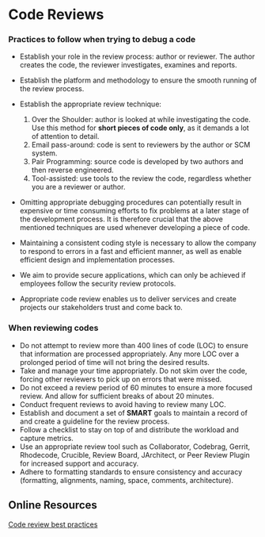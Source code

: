 # Code Reviews
### Practices to follow when trying to debug a code
- Establish your role in the review process: author or reviewer. The author creates the code, the reviewer investigates, examines and reports.
- Establish the platform and methodology to ensure the smooth running of the review process.
- Establish the appropriate review technique: 
  1. Over the Shoulder: author is looked at while investigating the code. Use this method for **short pieces of code only**, as it demands a lot of attention to detail.
  2. Email pass-around: code is sent to reviewers by the author or SCM system.
  3. Pair Programming: source code is developed by two authors and then reverse engineered. 
  4. Tool-assisted: use tools to the review the code, regardless whether you are a reviewer or author.

- Omitting appropriate debugging procedures can potentially result in expensive or time consuming efforts to fix problems at a later stage of the development process. It is therefore crucial that the above mentioned techniques are used whenever developing a piece of code.
- Maintaining a consistent coding style is necessary to allow the company to respond to errors in a fast and efficient manner, as well as enable efficient design and implementation processes. 
- We aim to provide secure applications, which can only be achieved if employees follow the security review protocols. 
- Appropriate code review enables us to deliver services and create projects our stakeholders trust and come back to. 

### When reviewing codes
- Do not attempt to review more than 400 lines of code (LOC) to ensure that information are processed appropriately. Any more LOC over a prolonged period of time will not bring the desired results.
- Take and manage your time appropriately. Do not skim over the code, forcing other reviewers to pick up on errors that were missed.
- Do not exceed a review period of 60 minutes to ensure a more focused review. And allow for sufficient breaks of about 20 minutes.
- Conduct frequent reviews to avoid having to review many LOC.
- Establish and document a set of **SMART** goals to maintain a record of and create a guideline for the review process.
- Follow a checklist to stay on top of and distribute the workload and capture metrics. 
- Use an appropriate review tool such as Collaborator, Codebrag, Gerrit, Rhodecode, Crucible, Review Board, JArchitect, or Peer Review Plugin for increased support and accuracy.
- Adhere to formatting standards to ensure consistency and accuracy (formatting, alignments, naming, space, comments, architecture).




## Online Resources
[Code review best practices](https://medium.com/cuelogic-technologies/code-review-process-best-practices-3eeecab26ded)